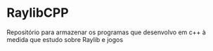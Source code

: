 # RaylibCPP
Repositório para armazenar os programas que desenvolvo em c++ à medida que estudo sobre Raylib e jogos
